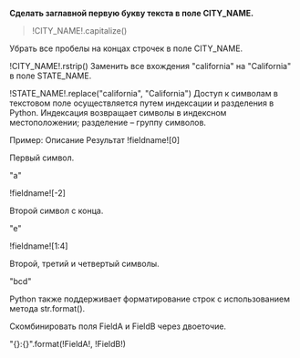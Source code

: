 **Сделать заглавной первую букву текста в поле CITY_NAME.**

> !CITY_NAME!.capitalize()

Убрать все пробелы на концах строчек в поле CITY_NAME.

!CITY_NAME!.rstrip()
Заменить все вхождения "california" на "California" в поле STATE_NAME.

!STATE_NAME!.replace("california", "California")
Доступ к символам в текстовом поле осуществляется путем индексации и разделения в Python. Индексация возвращает символы в индексном местоположении; разделение – группу символов.

Пример:	Описание	Результат
!fieldname![0]

Первый символ.

"a"

!fieldname![-2]

Второй символ с конца.

"e"

!fieldname![1:4]

Второй, третий и четвертый символы.

"bcd"

Python также поддерживает форматирование строк с использованием метода str.format().

Скомбинировать поля FieldA и FieldB через двоеточие.

"{}:{}".format(!FieldA!, !FieldB!)
